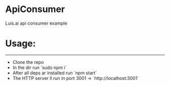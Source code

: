 # ApiConsumer
Luis.ai api consumer example
<h1>Usage: </h1>
<hr/>
<ul>
  <li>Clone the repo</li>
  <li>In the dir run `sudo npm i`</li>
  <li>After all deps ar installed run `npm start`</li>
  <li>The HTTP server ll run in port 3001 -> `http://localhost:3001`</li>
</ul>
